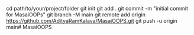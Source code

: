 cd path/to/your/project/folder git init git add . git commit -m "initial commit for MasaiOOPs" git branch -M main git remote add origin https://github.com/AdityaRamKalava/MasaiOOPS.git git push -u origin main# MasaiOOPS
